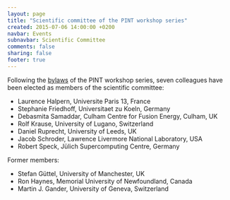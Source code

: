 ```yaml
---
layout: page
title: "Scientific committee of the PINT workshop series"
created: 2015-07-06 14:00:00 +0200
navbar: Events
subnavbar: Scientific Committee
comments: false
sharing: false
footer: true
---
```


Following the [bylaws](/events/bylaws.html) of the PINT workshop series, seven colleagues have been elected as members of the scientific committee:

 - Laurence Halpern, Universite Paris 13, France
 - Stephanie Friedhoff, Universitaet zu Koeln, Germany
 - Debasmita Samaddar, Culham Centre for Fusion Energy, Culham, UK
 - Rolf Krause, University of Lugano, Switzerland
 - Daniel Ruprecht, University of Leeds, UK
 - Jacob Schroder, Lawrence Livermore National Laboratory, USA
 - Robert Speck, Jülich Supercomputing Centre, Germany

Former members:

 - Stefan Güttel, University of Manchester, UK
 - Ron Haynes, Memorial University of Newfoundland, Canada
 - Martin J. Gander, University of Geneva, Switzerland